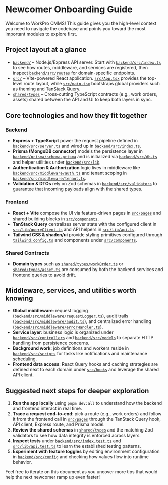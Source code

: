 # Newcomer Onboarding Guide

Welcome to WorkPro CMMS! This guide gives you the high-level context you need to navigate the codebase and points you toward the most important modules to explore first.

## Project layout at a glance
- [`backend/`](../backend) – Node.js/Express API server. Start with [`backend/src/index.ts`](../backend/src/index.ts) to see how routes, middleware, and services are registered, then inspect [`backend/src/routes`](../backend/src/routes) for domain-specific endpoints.
- [`src/`](../src) – Vite-powered React application. [`src/App.tsx`](../src/App.tsx) provides the top-level route layout, while [`src/main.tsx`](../src/main.tsx) bootstraps global providers such as theming and TanStack Query.
- [`shared/types`](../shared/types) – Cross-cutting TypeScript contracts (e.g., work orders, assets) shared between the API and UI to keep both layers in sync.

## Core technologies and how they fit together
### Backend
- **Express + TypeScript** power the request pipeline defined in [`backend/src/server.ts`](../backend/src/server.ts) and wired up in [`backend/src/index.ts`](../backend/src/index.ts).
- **Prisma (MongoDB connector)** models the persistence layer in [`backend/prisma/schema.prisma`](../backend/prisma/schema.prisma) and is initialized via [`backend/src/db.ts`](../backend/src/db.ts) and helper utilities under [`backend/src/lib`](../backend/src/lib).
- **Authentication & Authorization** logic lives in middleware like [`backend/src/middleware/auth.ts`](../backend/src/middleware/auth.ts) and tenant scoping in [`backend/src/middleware/tenant.ts`](../backend/src/middleware/tenant.ts).
- **Validation & DTOs** rely on Zod schemas in [`backend/src/validators`](../backend/src/validators) to guarantee that incoming payloads align with the shared types.

### Frontend
- **React + Vite** compose the UI via feature-driven pages in [`src/pages`](../src/pages) and shared building blocks in [`src/components`](../src/components).
- **TanStack Query** centralizes server state with the configured client in [`src/lib/queryClient.ts`](../src/lib/queryClient.ts) and API helpers in [`src/lib/api.ts`](../src/lib/api.ts).
- **Tailwind CSS & shadcn/ui** provide styling primitives configured through [`tailwind.config.ts`](../tailwind.config.ts) and components under [`src/components`](../src/components).

### Shared Contracts
- **Domain types** such as [`shared/types/workOrder.ts`](../shared/types/workOrder.ts) or [`shared/types/asset.ts`](../shared/types/asset.ts) are consumed by both the backend services and frontend queries to avoid drift.

## Middleware, services, and utilities worth knowing
- **Global middleware**: request logging ([`backend/src/middleware/requestLogger.ts`](../backend/src/middleware/requestLogger.ts)), audit trails ([`backend/src/middleware/audit.ts`](../backend/src/middleware/audit.ts)), and centralized error handling ([`backend/src/middleware/errorHandler.ts`](../backend/src/middleware/errorHandler.ts)).
- **Service layer**: business logic is organized under [`backend/src/controllers`](../backend/src/controllers) and [`backend/src/models`](../backend/src/models) to separate HTTP handling from persistence concerns.
- **Background work**: job definitions and workers reside in [`backend/src/scripts`](../backend/src/scripts) for tasks like notifications and maintenance scheduling.
- **Frontend data access**: React Query hooks and caching strategies are defined next to each domain under [`src/hooks`](../src/hooks) and leverage the shared API client.

## Suggested next steps for deeper exploration
1. **Run the app locally** using `pnpm dev:all` to understand how the backend and frontend interact in real time.
2. **Trace a request end-to-end**: pick a route (e.g., work orders) and follow it from the frontend call in [`src/pages`](../src/pages) through the TanStack Query hook, API client, Express route, and Prisma model.
3. **Review the shared schemas** in [`shared/types`](../shared/types) and the matching Zod validators to see how data integrity is enforced across layers.
4. **Inspect tests** under [`backend/src/index.test.ts`](../backend/src/index.test.ts) and [`src/lib/api.test.ts`](../src/lib/api.test.ts) to learn the established testing patterns.
5. **Experiment with feature toggles** by editing environment configuration in [`backend/src/config`](../backend/src/config) and checking how values flow into runtime behavior.

Feel free to iterate on this document as you uncover more tips that would help the next newcomer ramp up even faster!
